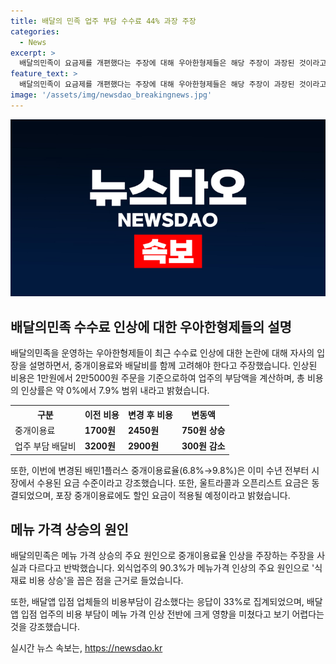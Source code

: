 ```yaml
---
title: 배달의 민족 업주 부담 수수료 44% 과장 주장
categories:
  - News
excerpt: >
  배달의민족이 요금제를 개편했다는 주장에 대해 우아한형제들은 해당 주장이 과장된 것이라고 설명했다. 개편은 배민1플러스에만 해당되며, 업주 부담액 변화를 정확히 보려면 중개이용료와 배달비를 함께 고려해야 한다고 강조했다. 주문액에 따라 총 부담액이 0~7.9% 증가하며, 중개이용료율은 수년 전부터 시장에서 수용된 요금 수준이라고 밝혔다. 또한, 메뉴 가격 인상의 주요인은 아닌 것으로 주장했으며, 외식업주들의 90.3%가 식재료 비용 상승을 메뉴가격 인상의 주요 원인으로 꼽았다고 언급했다.
feature_text: >
  배달의민족이 요금제를 개편했다는 주장에 대해 우아한형제들은 해당 주장이 과장된 것이라고 설명했다. 개편은 배민1플러스에만 해당되며, 업주 부담액 변화를 정확히 보려면 중개이용료와 배달비를 함께 고려해야 한다고 강조했다. 주문액에 따라 총 부담액이 0~7.9% 증가하며, 중개이용료율은 수년 전부터 시장에서 수용된 요금 수준이라고 밝혔다. 또한, 메뉴 가격 인상의 주요인은 아닌 것으로 주장했으며, 외식업주들의 90.3%가 식재료 비용 상승을 메뉴가격 인상의 주요 원인으로 꼽았다고 언급했다.
image: '/assets/img/newsdao_breakingnews.jpg'
---
```


<p><img src="/assets/img/newsdao_breakingnews.jpg" alt="koreaapp 속보" /></p>

<h2 data-ke-size="size26">배달의민족 수수료 인상에 대한 우아한형제들의 설명</h2>

<p data-ke-size="size16">배달의민족을 운영하는 우아한형제들이 최근 수수료 인상에 대한 논란에 대해 자사의 입장을 설명하면서, 중개이용료와 배달비를 함께 고려해야 한다고 주장했습니다. 인상된 비용은 1만원에서 2만5000원 주문을 기준으로하여 업주의 부담액을 계산하며, 총 비용의 인상률은 약 0%에서 7.9% 범위 내라고 밝혔습니다.</p>

<table>
  <tr>
    <th>구분</th>
    <th>이전 비용</th>
    <th>변경 후 비용</th>
    <th>변동액</th>
  </tr>
  <tr>
    <td>중개이용료</td>
    <td><b>1700원</b></td>
    <td><b>2450원</b></td>
    <td><b>750원 상승</b></td>
  </tr>
  <tr>
    <td>업주 부담 배달비</td>
    <td><b>3200원</b></td>
    <td><b>2900원</b></td>
    <td><b>300원 감소</b></td>
  </tr>
</table>

<p data-ke-size="size16">또한, 이번에 변경된 배민1플러스 중개이용료율(6.8%→9.8%)은 이미 수년 전부터 시장에서 수용된 요금 수준이라고 강조했습니다. 또한, 울트라콜과 오픈리스트 요금은 동결되었으며, 포장 중개이용료에도 할인 요금이 적용될 예정이라고 밝혔습니다.</p>

<h2 data-ke-size="size26">메뉴 가격 상승의 원인</h2>

<p data-ke-size="size16">배달의민족은 메뉴 가격 상승의 주요 원인으로 중개이용료율 인상을 주장하는 주장을 사실과 다르다고 반박했습니다. 외식업주의 90.3%가 메뉴가격 인상의 주요 원인으로 '식재료 비용 상승'을 꼽은 점을 근거로 들었습니다.</p>

<p data-ke-size="size16">또한, 배달앱 입점 업체들의 비용부담이 감소했다는 응답이 33%로 집계되었으며, 배달 앱 입점 업주의 비용 부담이 메뉴 가격 인상 전반에 크게 영향을 미쳤다고 보기 어렵다는 것을 강조했습니다.</p>
실시간 뉴스 속보는, <a href="https://newsdao.kr" rel="dofollow">https://newsdao.kr</a>


